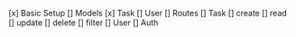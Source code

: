 [x] Basic Setup
[] Models
    [x] Task
    [] User
[] Routes
    [] Task
        [] create
        [] read
        [] update
        [] delete
        [] filter
    [] User
    [] Auth
